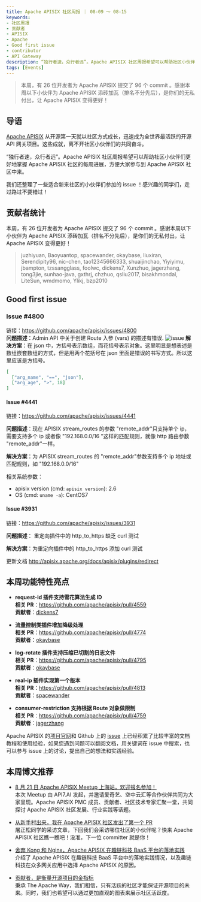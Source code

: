 ```yaml
---
title: Apache APISIX 社区周报 ｜ 08-09 ～ 08-15
keywords:
- 社区周报
- 贡献者
- APISIX
- Apache
- Good first issue
- contributor
- API Gateway
description: “独行者速，众行者远”。Apache APISIX 社区周报希望可以帮助社区小伙伴们更好地掌握 Apache APISIX 社区的每周进展，方便大家参与到 Apache APISIX 社区中来。
tags: [Events]
---
```


> 本周，有 26 位开发者为 Apache APISIX 提交了 96 个 commit 。感谢本周以下小伙伴为 Apache APISIX 添砖加瓦（排名不分先后），是你们的无私付出，让 Apache APISIX 变得更好！

<!--truncate-->

## 导语

[Apache APISIX](https://github.com/apache/apisix) 从开源第一天就以社区方式成长，迅速成为全世界最活跃的开源 API 网关项目。这些成就，离不开社区小伙伴们的共同奋斗。

“独行者速，众行者远”。Apache APISIX 社区周报希望可以帮助社区小伙伴们更好地掌握 Apache APISIX 社区的每周进展，方便大家参与到 Apache APISIX 社区中来。

我们还整理了一些适合新来社区的小伙伴们参加的 issue ！感兴趣的同学们，走过路过不要错过！

## 贡献者统计

本周，有 26 位开发者为 Apache APISIX 提交了 96 个 commit 。感谢本周以下小伙伴为 Apache APISIX 添砖加瓦（排名不分先后），是你们的无私付出，让 Apache APISIX 变得更好！

> juzhiyuan, Baoyuantop, spacewander, okaybase, liuxiran, Serendipity96, nic-chen, tao12345666333, shuaijinchao, Yiyiyimu, jbampton, tzssangglass, foolwc, dickens7, Xunzhuo, jagerzhang, tong3jie, sunhao-java, gxthrj, chzhuo, qsliu2017, bisakhmondal, LiteSun, wmdmomo, Ylikj, bzp2010

## Good first issue

### Issue #4800

链接：https://github.com/apache/apisix/issues/4800  
**问题描述**：Admin API 中关于创建 Route 入参 (vars) 的描述有错误.
![issue](../../../static/img/event_img/issue_photo.png)
**解决方案**：在 json 中，方括号表示数组，而花括号表示对象。这里明显是想表述是数组嵌套数组的方式，但是用两个花括号在 json 里面是错误的书写方式。所以这里应该是方括号。

```json
[
  ["arg_name", "==", "json"],
  ["arg_age", ">", 18]
]
```

#### Issue #4441

链接：https://github.com/apache/apisix/issues/4441

**问题描述**：现在 APISIX stream_routes 的参数 "remote_addr"只支持单个 ip，需要支持多个 ip 或者像 "192.168.0.0/16 "这样的匹配规则，就像 http 路由参数 "remote_addr"一样。

**解决方案**：为 APISIX stream_routes 的 "remote_addr"参数支持多个 ip 地址或匹配规则，如 "192.168.0.0/16"

相关系统参数：

- apisix version (cmd: `apisix version`): 2.6
- OS (cmd: `uname -a`): CentOS7

#### Issue #3931

链接：https://github.com/apache/apisix/issues/3931

**问题描述**： 重定向插件中的 http_to_https 缺乏 curl 测试

**解决方案**：为重定向插件中的 http_to_https 添加 curl 测试

更新文档 http://apisix.apache.org/docs/apisix/plugins/redirect

## 本周功能特性亮点

- **request-id 插件支持雪花算法生成 ID**  
  **相关 PR**：https://github.com/apache/apisix/pull/4559  
  **贡献者**：[dickens7](https://github.com/dickens7)

- **流量控制类插件增加降级处理**  
  **相关 PR**：https://github.com/apache/apisix/pull/4774  
  **贡献者**：[okaybase](https://github.com/okaybase)

- **log-rotate 插件支持压缩已切割的日志文件**  
  **相关 PR**：https://github.com/apache/apisix/pull/4795  
  **贡献者**：[okaybase](https://github.com/okaybase)

- **real-ip 插件实现第一个版本**  
  **相关 PR**：https://github.com/apache/apisix/pull/4813  
  **贡献者**：[spacewander](https://github.com/spacewander)

- **consumer-restriction 支持根据 Route 对象做限制**  
  **相关 PR**：https://github.com/apache/apisix/pull/4759  
  **贡献者**：[jagerzhang](https://github.com/jagerzhang)

Apache APISIX 的[项目官网](https://apisix.apache.org/)和 Github 上的 [issue](https://github.com/apache/apisix/issues?q=is%3Aissue+is%3Aopen+sort%3Aupdated-desc) 上已经积累了比较丰富的文档教程和使用经验，如果您遇到问题可以翻阅文档，用关键词在 issue 中搜索，也可以参与 issue 上的讨论，提出自己的想法和实践经验。

## 本周博文推荐

- [8 月 21 日 Apache APISIX Meetup 上海站，欢迎报名参加！](https://mp.weixin.qq.com/s/YIoc7XlgZIq0V-CyTDD2VA)  
  本次 Meetup 由 API7.AI 发起，并邀请爱奇艺、空中云汇等合作伙伴共同为大家呈现。Apache APISIX PMC 成员、贡献者、社区技术专家汇聚一堂，共同探讨 Apache APISIX 社区发展、行业实践等话题。

- [从新手村出来，我在 Apache APISIX 社区发出了第一个 PR](https://mp.weixin.qq.com/s/pyfBAHONGjkKJhwsjyhdUA)  
  屠正松同学的采访文章，下回我们会采访哪位社区的小伙伴呢？快来 Apache APISIX 社区瞧一瞧吧！没准，下一位 committer 就是你！

- [舍弃 Kong 和 Nginx，Apache APISIX 在趣链科技 BaaS 平台的落地实践](https://mp.weixin.qq.com/s/oARDFf_48X99MXBwoXcSHw)  
  介绍了 Apache APISIX 在趣链科技 BaaS 平台中的落地实践情况，以及趣链科技在众多网关应用中选择 Apache APISIX 的原因。

- [贡献者，是衡量开源项目的金指标](https://mp.weixin.qq.com/s/G1lQUdZ05_HlZLNcY9tflw)  
  秉承 The Apache Way，我们相信，只有活跃的社区才能保证开源项目的未来。同时，我们也希望可以通过更加直观的图表来展示社区活跃度。
